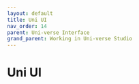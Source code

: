 ```yaml
---
layout: default
title: Uni UI
nav_order: 14
parent: Uni-verse Interface
grand_parent: Working in Uni-verse Studio
---
```

# Uni UI